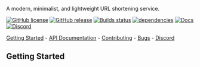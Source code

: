 A modern, minimalist, and lightweight URL shortening service.

[![GitHub license](https://img.shields.io/github/license/elevator-robot/expert-octo-doodle?style=flat-square)]()
[![GitHub release](https://img.shields.io/github/v/release/elevator-robot/expert-octo-doodle?style=flat-square)](https://github.com/Elevator-Robot/expert-octo-doodle/releases)
[![Builds status](https://img.shields.io/github/workflow/status/elevator-robot/expert-octo-doodle/build?style=flat-square)]()
[![dependencies](https://img.shields.io/librariesio/github/elevator-robot/expert-octo-doodle?style=flat-square)]()
[![Docs](https://img.shields.io/badge/docs-latest-brightgreen.svg?style=flat-square)](https://elevator-robot.github.io/expert-octo-doodle/)
[![Discord](https://img.shields.io/discord/211553152258932736?style=flat-square)](https://discord.gg/x467Mac2r8)

[Getting Started](#getting-started) - [API Documentation](https://elevator-robot.github.io/expert-octo-doodle/) - [Contributing](https://github.com/Elevator-Robot/expert-octo-doodle/blob/main/.github/CONTRIBUTING.md) - [Bugs](https://github.com/Elevator-Robot/expert-octo-doodle/issues) - [Discord](https://img.shields.io/discord/211553152258932736?style=flat-square)

## Getting Started
